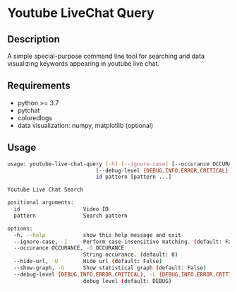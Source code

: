 # Youtube LiveChat Query

## Description
A simple special-purpose command line tool for searching and data visualizing keywords appearing in youtube live chat.

## Requirements
* python >= 3.7
* pytchat
* coloredlogs
* data visualization: numpy, matplotlib (optional)

## Usage
```sh
usage: youtube-live-chat-query [-h] [--ignore-case] [--occurance OCCURANCE] [--hide-url] [--show-graph]
                            [--debug-level {DEBUG,INFO,ERROR,CRITICAL}]
                            id pattern [pattern ...]

Youtube Live Chat Search

positional arguments:
  id                    Video ID
  pattern               Search pattern

options:
  -h, --help            show this help message and exit
  --ignore-case, -I     Perform case-insensitive matching. (default: False)
  --occurance OCCURANCE, -O OCCURANCE
                        String occurance. (default: 0)
  --hide-url, -U        Hide url (default: False)
  --show-graph, -G      Show statistical graph (default: False)
  --debug-level {DEBUG,INFO,ERROR,CRITICAL}, -L {DEBUG,INFO,ERROR,CRITICAL}
                        debug level (default: DEBUG)
```